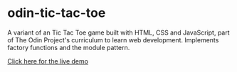 # odin-tic-tac-toe

A variant of an Tic Tac Toe game built with HTML, CSS and JavaScript, part of The Odin Project's curriculum to learn web development. Implements factory functions and the module pattern.

[Click here for the live demo](https://amayadf.github.io/odin-tic-tac-toe/)